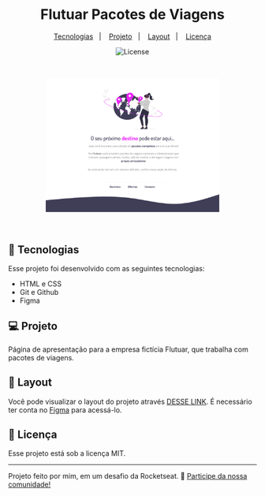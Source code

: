<h1 align="center"> Flutuar Pacotes de Viagens</h1>

<p align="center">
  <a href="#-tecnologias">Tecnologias</a>&nbsp;&nbsp;&nbsp;|&nbsp;&nbsp;&nbsp;
  <a href="#-projeto">Projeto</a>&nbsp;&nbsp;&nbsp;|&nbsp;&nbsp;&nbsp;
  <a href="#-layout">Layout</a>&nbsp;&nbsp;&nbsp;|&nbsp;&nbsp;&nbsp;
  <a href="#memo-licença">Licença</a>
</p>

<p align="center">
  <img alt="License" src="https://img.shields.io/static/v1?label=license&message=MIT&color=49AA26&labelColor=000000">
</p>

<br>

<p align="center">
  <img alt="Projeto Flutuar" src=".github/preview.jpg" width="70%">
</p>

<br>

## 🚀 Tecnologias

Esse projeto foi desenvolvido com as seguintes tecnologias:

- HTML e CSS
- Git e Github
- Figma

## 💻 Projeto

Página de apresentação para a empresa fictícia Flutuar, que trabalha com pacotes de viagens.

## 🔖 Layout

Você pode visualizar o layout do projeto através [DESSE LINK](https://www.figma.com/file/m4iGVOmN1efHgLKP5FDIrl/Projeto01-Extra-Copy?fuid=1286420659392468376). É necessário ter conta no [Figma](https://figma.com) para acessá-lo.

## :memo: Licença

Esse projeto está sob a licença MIT.

---

Projeto feito por mim, em um desafio da Rocketseat. :wave: [Participe da nossa comunidade!](https://discord.gg/rocketseat)

